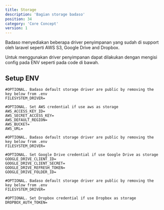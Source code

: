 ```yaml
---
title: Storage
description: 'Bagian storage badaso'
position: 34
category: 'Core Concept'
version: 1
---
```


Badaso menyediakan beberapa driver penyimpanan yang sudah di support oleh laravel seperti AWS S3, Google Drive and Dropbox. 

Untuk menggunakan driver penyimpanan dapat dilakukan dengan mengisi config pada ENV seperti pada code di bawah.

## Setup ENV

<code-group>
  <code-block label="AWS" active>
  
    #OPTIONAL. Badaso default storage driver are public by removing the key below from .env
    FILESYSTEM_DRIVER=

    #OPTIONAL. Set AWS credential if use aws as storage
    AWS_ACCESS_KEY_ID=
    AWS_SECRET_ACCESS_KEY=
    AWS_DEFAULT_REGION=
    AWS_BUCKET=
    AWS_URL=

  </code-block>
  
  <code-block label="Google">
  
    #OPTIONAL. Badaso default storage driver are public by removing the key below from .env
    FILESYSTEM_DRIVER=

    #OPTIONAL. Set Google Drive credential if use Google Drive as storage
    GOOGLE_DRIVE_CLIENT_ID=
    GOOGLE_DRIVE_CLIENT_SECRET=
    GOOGLE_DRIVE_REFRESH_TOKEN=
    GOOGLE_DRIVE_FOLDER_ID=

  </code-block>

  <code-block label="Dropbox">
  
    #OPTIONAL. Badaso default storage driver are public by removing the key below from .env
    FILESYSTEM_DRIVER=

    #OPTIONAL. Set Dropbox credential if use Dropbox as storage
    DROPBOX_AUTH_TOKEN=

  </code-block>
</code-group>